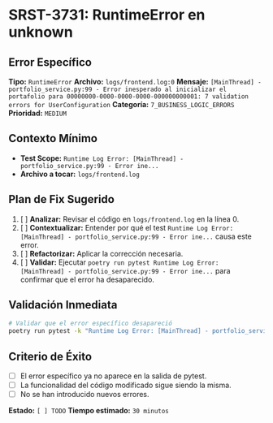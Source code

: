 # SRST-3731: RuntimeError en unknown

## Error Específico
**Tipo:** `RuntimeError`
**Archivo:** `logs/frontend.log:0`
**Mensaje:** `[MainThread] - portfolio_service.py:99 - Error inesperado al inicializar el portafolio para 00000000-0000-0000-0000-000000000001: 7 validation errors for UserConfiguration`
**Categoría:** `7_BUSINESS_LOGIC_ERRORS`
**Prioridad:** `MEDIUM`

## Contexto Mínimo
- **Test Scope:** `Runtime Log Error: [MainThread] - portfolio_service.py:99 - Error ine...`
- **Archivo a tocar:** `logs/frontend.log`

## Plan de Fix Sugerido
1. [ ] **Analizar:** Revisar el código en `logs/frontend.log` en la línea 0.
2. [ ] **Contextualizar:** Entender por qué el test `Runtime Log Error: [MainThread] - portfolio_service.py:99 - Error ine...` causa este error.
3. [ ] **Refactorizar:** Aplicar la corrección necesaria.
4. [ ] **Validar:** Ejecutar `poetry run pytest Runtime Log Error: [MainThread] - portfolio_service.py:99 - Error ine...` para confirmar que el error ha desaparecido.

## Validación Inmediata
```bash
# Validar que el error específico desapareció
poetry run pytest -k "Runtime Log Error: [MainThread] - portfolio_service.py:99 - Error ine..." -v
```

## Criterio de Éxito
- [ ] El error específico ya no aparece en la salida de pytest.
- [ ] La funcionalidad del código modificado sigue siendo la misma.
- [ ] No se han introducido nuevos errores.

**Estado:** `[ ] TODO`
**Tiempo estimado:** `30 minutos`
